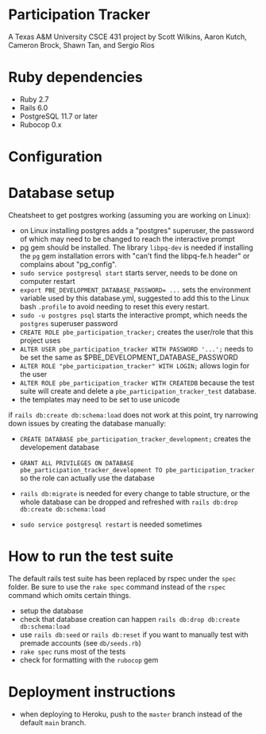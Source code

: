 # Participation Tracker

A Texas A&M University CSCE 431 project by Scott Wilkins, Aaron Kutch, Cameron Brock, Shawn Tan,
and Sergio Rios

# Ruby dependencies
  - Ruby 2.7
  - Rails 6.0
  - PostgreSQL 11.7 or later
  - Rubocop 0.x

# Configuration

# Database setup

Cheatsheet to get postgres working (assuming you are working on Linux):
 - on Linux installing postgres adds a "postgres" superuser, the password of which may need to be
   changed to reach the interactive prompt
 - pg gem should be installed. The library `libpq-dev` is needed if installing the `pg` gem
   installation errors with "can't find the libpq-fe.h header" or complains about "pg_config".
 - `sudo service postgresql start` starts server, needs to be done on computer restart
 - `export PBE_DEVELOPMENT_DATABASE_PASSWORD= ...` sets the environment variable used by this
   database.yml, suggested to add this to the Linux bash `.profile` to avoid needing to reset this
   every restart.
 - `sudo -u postgres psql` starts the interactive prompt, which needs the `postgres` superuser password
 - `CREATE ROLE pbe_participation_tracker;` creates the user/role that this project uses
 - `ALTER USER pbe_participation_tracker WITH PASSWORD '...';` needs to be set the same as
   $PBE_DEVELOPMENT_DATABASE_PASSWORD
 - `ALTER ROLE "pbe_participation_tracker" WITH LOGIN;` allows login for the user
 - `ALTER ROLE pbe_participation_tracker WITH CREATEDB` because the test suite will create and
   delete a `pbe_participation_tracker_test` database.
 - the templates may need to be set to use unicode

if `rails db:create db:schema:load` does not work at this point, try narrowing down issues by
creating the database manually:
 - `CREATE DATABASE pbe_participation_tracker_development;` creates the developement database
 - `GRANT ALL PRIVILEGES ON DATABASE pbe_participation_tracker_development TO
    pbe_participation_tracker` so the role can actually use the database

 - `rails db:migrate` is needed for every change to table structure, or the whole database can be
   dropped and refreshed with `rails db:drop db:create db:schema:load`
 - `sudo service postgresql restart` is needed sometimes

# How to run the test suite

The default rails test suite has been replaced by rspec under the `spec` folder. Be sure to use the
`rake spec` command instead of the `rspec` command which omits certain things.

 - setup the database
 - check that database creation can happen `rails db:drop db:create db:schema:load`
 - use `rails db:seed` or `rails db:reset` if you want to manually test with premade accounts (see `db/seeds.rb`)
 - `rake spec` runs most of the tests
 - check for formatting with the `rubocop` gem

# Deployment instructions

 - when deploying to Heroku, push to the `master` branch instead of the default `main` branch.

